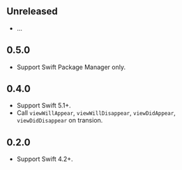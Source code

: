 ## Unreleased

- ...


## 0.5.0

- Support Swift Package Manager only.


## 0.4.0

- Support Swift 5.1+.
- Call `viewWillAppear`, `viewWillDisappear`, `viewDidAppear`, `viewDidDisappear` on transion. 


## 0.2.0

- Support Swift 4.2+.
